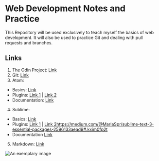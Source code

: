 Web Development Notes and Practice
==================================

This Repository will be used exclusively to teach myself the basics of
web development. It will also be used to practice Git and dealing with pull
requests and branches.

Links
-----

1. The Odin Project: [Link](http://www.theodinproject.com/courses/web-development-101)
2. Git: [Link](https://www.learnenough.com/git-tutorial#sec-installation_and_setup)
3. Atom:
  * Basics: [Link](https://flight-manual.atom.io/)
  * Plugins: [Link 1](https://github.com/mehcode/awesome-atom) | [Link 2](http://www.hongkiat.com/blog/useful-atom-packages/)
  * Documentation: [Link](https://atom.io/docs)
4. Sublime:
  * Basics: [Link](https://scotch.io/bar-talk/the-complete-visual-guide-to-sublime-text-3-getting-started-and-keyboard-shortcuts)
  * Plugins: [Link 1](http://aslanbakan.com/en/blog/33-essential-sublime-text-plugins-for-all-developers/) | [Link  2](https://medium.com/@MariaSpr/sublime-text-3-essential-packages-2596133aead9#.kxim0fp2t)https://medium.com/@MariaSpr/sublime-text-3-essential-packages-2596133aead9#.kxim0fp2t
  * Documentation [Link](https://www.sublimetext.com/docs/3/)
5. Markdown: [Link](http://www.unexpected-vortices.com/sw/rippledoc/quick-markdown-example.html)



![](cdn.learnenough.com/breaching_whale.jpg "An exemplary image")
